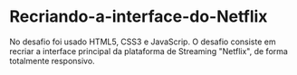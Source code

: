 # Recriando-a-interface-do-Netflix

No desafio foi usado HTML5, CSS3 e JavaScrip. O desafio consiste em recriar a interface principal da plataforma de Streaming "Netflix", de forma totalmente responsivo. 
